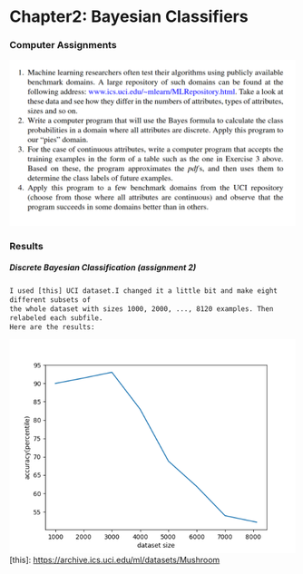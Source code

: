 # Chapter2: Bayesian Classifiers
### Computer Assignments

![Assignments](assignmentdefinitions/assignments.png)

### Results
##### Discrete Bayesian Classification (assignment 2)
	I used [this] UCI dataset.I changed it a little bit and make eight different subsets of
	the whole dataset with sizes 1000, 2000, ..., 8120 examples. Then relabeled each subfile.
	Here are the results: 
![graph](assignmentdefinitions/plot.png)
[this]: https://archive.ics.uci.edu/ml/datasets/Mushroom
